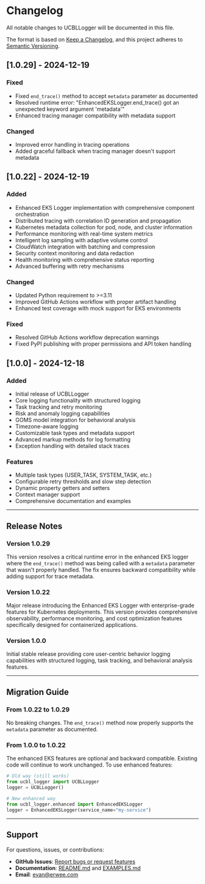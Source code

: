 # Changelog

All notable changes to UCBLLogger will be documented in this file.

The format is based on [Keep a Changelog](https://keepachangelog.com/en/1.0.0/),
and this project adheres to [Semantic Versioning](https://semver.org/spec/v2.0.0.html).

## [1.0.29] - 2024-12-19

### Fixed
- Fixed `end_trace()` method to accept `metadata` parameter as documented
- Resolved runtime error: "EnhancedEKSLogger.end_trace() got an unexpected keyword argument 'metadata'"
- Enhanced tracing manager compatibility with metadata support

### Changed
- Improved error handling in tracing operations
- Added graceful fallback when tracing manager doesn't support metadata

## [1.0.22] - 2024-12-19

### Added
- Enhanced EKS Logger implementation with comprehensive component orchestration
- Distributed tracing with correlation ID generation and propagation
- Kubernetes metadata collection for pod, node, and cluster information
- Performance monitoring with real-time system metrics
- Intelligent log sampling with adaptive volume control
- CloudWatch integration with batching and compression
- Security context monitoring and data redaction
- Health monitoring with comprehensive status reporting
- Advanced buffering with retry mechanisms

### Changed
- Updated Python requirement to >=3.11
- Improved GitHub Actions workflow with proper artifact handling
- Enhanced test coverage with mock support for EKS environments

### Fixed
- Resolved GitHub Actions workflow deprecation warnings
- Fixed PyPI publishing with proper permissions and API token handling

## [1.0.0] - 2024-12-18

### Added
- Initial release of UCBLLogger
- Core logging functionality with structured logging
- Task tracking and retry monitoring
- Risk and anomaly logging capabilities
- GOMS model integration for behavioral analysis
- Timezone-aware logging
- Customizable task types and metadata support
- Advanced markup methods for log formatting
- Exception handling with detailed stack traces

### Features
- Multiple task types (USER_TASK, SYSTEM_TASK, etc.)
- Configurable retry thresholds and slow step detection
- Dynamic property getters and setters
- Context manager support
- Comprehensive documentation and examples

---

## Release Notes

### Version 1.0.29
This version resolves a critical runtime error in the enhanced EKS logger where the `end_trace()` method was being called with a `metadata` parameter that wasn't properly handled. The fix ensures backward compatibility while adding support for trace metadata.

### Version 1.0.22
Major release introducing the Enhanced EKS Logger with enterprise-grade features for Kubernetes deployments. This version provides comprehensive observability, performance monitoring, and cost optimization features specifically designed for containerized applications.

### Version 1.0.0
Initial stable release providing core user-centric behavior logging capabilities with structured logging, task tracking, and behavioral analysis features.

---

## Migration Guide

### From 1.0.22 to 1.0.29
No breaking changes. The `end_trace()` method now properly supports the `metadata` parameter as documented.

### From 1.0.0 to 1.0.22
The enhanced EKS features are optional and backward compatible. Existing code will continue to work unchanged. To use enhanced features:

```python
# Old way (still works)
from ucbl_logger import UCBLLogger
logger = UCBLLogger()

# New enhanced way
from ucbl_logger.enhanced import EnhancedEKSLogger
logger = EnhancedEKSLogger(service_name="my-service")
```

---

## Support

For questions, issues, or contributions:
- **GitHub Issues**: [Report bugs or request features](https://github.com/your-org/ucbl-logger/issues)
- **Documentation**: [README.md](README.md) and [EXAMPLES.md](EXAMPLES.md)
- **Email**: evan@erwee.com